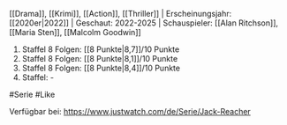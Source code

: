 
[[Drama]], [[Krimi]], [[Action]], [[Thriller]] | Erscheinungsjahr: [[2020er|2022]] | Geschaut: 2022-2025 | Schauspieler: [[Alan Ritchson]], [[Maria Sten]], [[Malcolm Goodwin]]

1. Staffel 8 Folgen: [[8 Punkte|8,7]]/10 Punkte
2. Staffel 8 Folgen: [[8 Punkte|8,1]]/10 Punkte
3. Staffel 8 Folgen: [[8 Punkte|8,4]]/10 Punkte
4. Staffel: -


#Serie #Like

Verfügbar bei: https://www.justwatch.com/de/Serie/Jack-Reacher